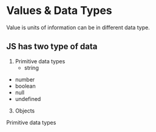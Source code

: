 # Values & Data Types
Value is units of information can be in different data type.

## JS has two type of data
1. Primitive data types
    - string
  - number 
  - boolean
  - null
  - undefined

3. Objects

  Primitive data types
 
